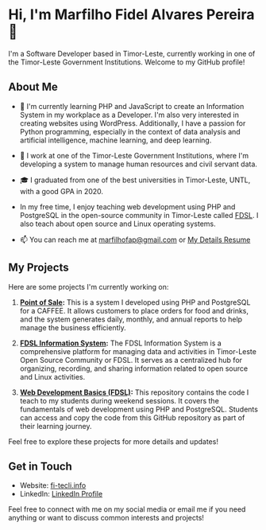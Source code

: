 # Hi, I'm Marfilho Fidel Alvares Pereira 👋

I'm a Software Developer based in Timor-Leste, currently working in one of the Timor-Leste Government Institutions. Welcome to my GitHub profile!

## About Me

- 🌱 I'm currently learning PHP and JavaScript to create an Information System in my workplace as a Developer. I'm also very interested in creating websites using WordPress. Additionally, I have a passion for Python programming, especially in the context of data analysis and artificial intelligence, machine learning, and deep learning.

- 💼 I work at one of the Timor-Leste Government Institutions, where I'm developing a system to manage human resources and civil servant data.

- 🎓 I graduated from one of the best universities in Timor-Leste, UNTL, with a good GPA in 2020.

- In my free time, I enjoy teaching web development using PHP and PostgreSQL in the open-source community in Timor-Leste called [FDSL](https://www.fdsl.tl/). I also teach about open source and Linux operating systems.

- 📫 You can reach me at [marfilhofap@gmail.com](mailto:marfilhofap@gmail.com) or [My Details Resume](https://resume-marfilho-fidel-alvares-pereira.onrender.com/)

## My Projects

Here are some projects I'm currently working on:

1. **[Point of Sale](https://github.com/marfilhofap/Point-of-Sale):** This is a system I developed using PHP and PostgreSQL for a CAFFEE. It allows customers to place orders for food and drinks, and the system generates daily, monthly, and annual reports to help manage the business efficiently.

2. **[FDSL Information System](https://github.com/marfilhofap/FDSL):** The FDSL Information System is a comprehensive platform for managing data and activities in Timor-Leste Open Source Community or FDSL. It serves as a centralized hub for organizing, recording, and sharing information related to open source and Linux activities.

3. **[Web Development Basics (FDSL)](https://github.com/marfilhofap/WEB-DEVELOPMENT):** This repository contains the code I teach to my students during weekend sessions. It covers the fundamentals of web development using PHP and PostgreSQL. Students can access and copy the code from this GitHub repository as part of their learning journey.

Feel free to explore these projects for more details and updates!

## Get in Touch

- Website: [fi-tecli.info](https://fi-tecli.info/)
- LinkedIn: [LinkedIn Profile](https://www.linkedin.com/in/marfilho-fidel-alvares-pereira/)

Feel free to connect with me on my social media or email me if you need anything or want to discuss common interests and projects!

<!--- Feel free to add more sections and customize the content as you see fit. --->
